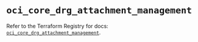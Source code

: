# `oci_core_drg_attachment_management`

Refer to the Terraform Registry for docs: [`oci_core_drg_attachment_management`](https://registry.terraform.io/providers/hashicorp/oci/7.19.0/docs/resources/core_drg_attachment_management).

